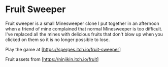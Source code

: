 # Fruit Sweeper

Fruit sweeper is a small Minesweeper clone I put together in an afternoon when a friend of mine complained that normal Minesweeper is too difficult. I've replaced all the mines with delicious fruits that don't blow up when you clicked on them so it is no longer possible to lose.

Play the game at [https://sperges.itch.io/fruit-sweeper]

Fruit assets from [https://ninjikin.itch.io/fruit]
